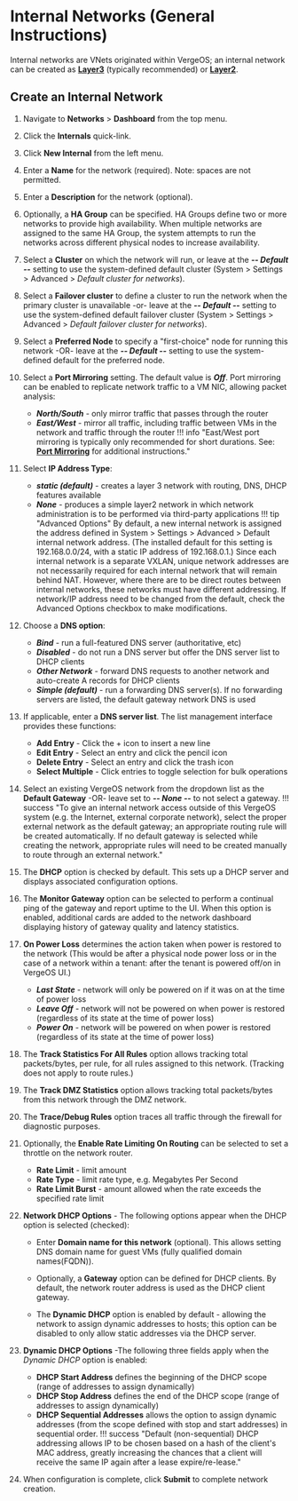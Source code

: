# Internal Networks (General Instructions)

Internal networks are VNets originated within VergeOS; an internal network can be created as [**Layer3**](/product-guide/networks/internal-layer3) (typically recommended) or [**Layer2**](/product-guide/networks/internal-layer2).

## Create an Internal Network

1. Navigate to **Networks** > **Dashboard** from the top menu.
2. Click the **Internals** quick-link.
3. Click **New Internal** from the left menu.
4. Enter a **Name** for the network (required). Note: spaces are not permitted.
5. Enter a **Description** for the network (optional).
6. Optionally, a **HA Group** can be specified. HA Groups define two or more networks to provide high availability. When multiple networks are assigned to the same HA Group, the system attempts to run the networks across different physical nodes to increase availability.
7. Select a **Cluster** on which the network will run, or leave at the ***-- Default --*** setting to use the system-defined default cluster (System > Settings > Advanced > *Default cluster for networks*).
8. Select a **Failover cluster** to define a cluster to run the network when the primary cluster is unavailable -or- leave at the ***-- Default --*** setting to use the system-defined default failover cluster (System > Settings > Advanced > *Default failover cluster for networks*).
9. Select a **Preferred Node** to specify a "first-choice" node for running this network -OR- leave at the ***-- Default --*** setting to use the system-defined default for the preferred node.
10. Select a **Port Mirroring** setting. The default value is ***Off***. Port mirroring can be enabled to replicate network traffic to a VM NIC, allowing packet analysis:
    - ***North/South*** - only mirror traffic that passes through the router
    - ***East/West*** - mirror all traffic, including traffic between VMs in the network and traffic through the router
!!! info "East/West port mirroring is typically only recommended for short durations. See: [**Port Mirroring**](/product-guide/networks/port-mirroring) for additional instructions."

11. Select **IP Address Type**:
    - ***static (default)*** - creates a layer 3 network with routing, DNS, DHCP features available
    - ***None*** - produces a simple layer2 network in which network administration is to be performed via third-party applications
!!! tip "Advanced Options"
    By default, a new internal network is assigned the address defined in System > Settings > Advanced > Default internal network address. (The installed default for this setting is 192.168.0.0/24, with a static IP address of 192.168.0.1.) Since each internal network is a separate VXLAN, unique network addresses are not necessarily required for each internal network that will remain behind NAT. However, where there are to be direct routes between internal networks, these networks must have different addressing. If network/IP address need to be changed from the default, check the Advanced Options checkbox to make modifications.

12. Choose a **DNS option**:
      - ***Bind*** - run a full-featured DNS server (authoritative, etc)
      - ***Disabled*** - do not run a DNS server but offer the DNS server list to DHCP clients
      - ***Other Network*** - forward DNS requests to another network and auto-create A records for DHCP clients
      - ***Simple (default)*** - run a forwarding DNS server(s). If no forwarding servers are listed, the default gateway network DNS is used

13. If applicable, enter a **DNS server list**.  The list management interface provides these functions:
    - **Add Entry** - Click the + icon to insert a new line
    - **Edit Entry** - Select an entry and click the pencil icon
    - **Delete Entry** - Select an entry and click the trash icon
    - **Select Multiple** - Click entries to toggle selection for bulk operations

14. Select an existing VergeOS network from the dropdown list as the **Default Gateway** -OR- leave set to ***-- None --*** to not select a gateway.
!!! success "To give an internal network access outside of this VergeOS system (e.g. the Internet, external corporate network), select the proper external network as the default gateway; an appropriate routing rule will be created automatically. If no default gateway is selected while creating the network, appropriate rules will need to be created manually to route through an external network."

15. The **DHCP** option is checked by default. This sets up a DHCP server and displays associated configuration options.

16. The **Monitor Gateway** option can be selected to perform a continual ping of the gateway and report uptime to the UI. When this option is enabled, additional cards are added to the network dashboard displaying history of gateway quality and latency statistics.

17. **On Power Loss** determines the action taken when power is restored to the network (This would be after a physical node power loss or in the case of a network within a tenant: after the tenant is powered off/on in VergeOS UI.)
    - ***Last State*** - network will only be powered on if it was on at the time of power loss
    - ***Leave Off*** - network will not be powered on when power is restored (regardless of its state at the time of power loss)
    - ***Power On*** - network will be powered on when power is restored (regardless of its state at the time of power loss)

18. The **Track Statistics For All Rules** option allows tracking total packets/bytes, per rule, for all rules assigned to this network. (Tracking does not apply to route rules.)

19. The **Track DMZ Statistics** option allows tracking total packets/bytes from this network through the DMZ network.

20. The **Trace/Debug Rules** option traces all traffic through the firewall for diagnostic purposes.

21. Optionally, the **Enable Rate Limiting On Routing** can be selected to set a throttle on the network router.
    - **Rate Limit** - limit amount
    - **Rate Type** - limit rate type, e.g. Megabytes Per Second
    - **Rate Limit Burst** - amount allowed when the rate exceeds the specified rate limit

22. **Network DHCP Options** - The following options appear when the DHCP option is selected (checked):
    - Enter **Domain name for this network** (optional). This allows setting DNS domain name for guest VMs (fully qualified domain names(FQDN)).

    - Optionally, a **Gateway** option can be defined for DHCP clients. By default, the network router address is used as the DHCP client gateway.

    - The **Dynamic DHCP** option is enabled by default - allowing the network to assign dynamic addresses to hosts; this option can be disabled to only allow static addresses via the DHCP server.

23. **Dynamic DHCP Options** -The following three fields apply when the *Dynamic DHCP* option is enabled:
    - **DHCP Start Address** defines the beginning of the DHCP scope (range of addresses to assign dynamically)
    - **DHCP Stop Address** defines the end of the DHCP scope (range of addresses to assign dynamically)
    - **DHCP Sequential Addresses** allows the option to assign dynamic addresses (from the scope defined with stop and start addresses) in sequential order.
!!! success "Default (non-sequential) DHCP addressing allows IP to be chosen based on a hash of the client's MAC address, greatly increasing the chances that a client will receive the same IP again after a lease expire/re-lease."

24. When configuration is complete, click **Submit** to complete network creation.
